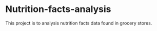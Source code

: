 # Nutrition-facts-analysis
This project is to analysis nutrition facts data found in grocery stores.
